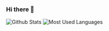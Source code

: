 ### Hi there 👋

![Github Stats](https://github-readme-stats.vercel.app/api?username=Night-Days&show_icons=true&theme=dark&count_private=true)
![Most Used Languages](https://github-readme-stats.vercel.app/api/top-langs/?username=Night-Days&theme=dark&layout=compact)


<!--
**Night-Days/Night-Days** is a ✨ _special_ ✨ repository because its `README.md` (this file) appears on your GitHub profile.

Here are some ideas to get you started:

- 🔭 I’m currently working on ...
- 🌱 I’m currently learning ...
- 👯 I’m looking to collaborate on ...
- 🤔 I’m looking for help with ...
- 💬 Ask me about ...
- 📫 How to reach me: ...
- 😄 Pronouns: ...
- ⚡ Fun fact: ...
-->
